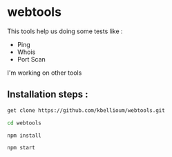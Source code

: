 # webtools

This tools help us doing some tests like :

 - Ping
 - Whois
 - Port Scan 

I'm working on other tools


Installation steps :
--------------------


```bash
get clone https://github.com/kbellioum/webtools.git

cd webtools

npm install

npm start
```
